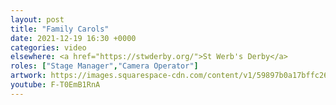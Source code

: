 ```yaml
---
layout: post
title: "Family Carols"
date: 2021-12-19 16:30 +0000
categories: video
elsewhere: <a href="https://stwderby.org/">St Werb's Derby</a>
roles: ["Stage Manager","Camera Operator"]
artwork: https://images.squarespace-cdn.com/content/v1/59897b0a17bffc269e4fec9b/1575027689741-23EFSM1EWOSUABC1BZVK/St+Werburgh%27s+Logo+-+White-Trans.png?format=1500w
youtube: F-T0EmB1RnA
---
```

